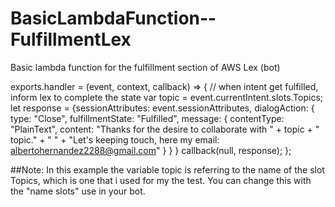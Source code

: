 # BasicLambdaFunction--FulfillmentLex
Basic lambda function for the fulfillment section of AWS Lex (bot)

exports.handler = (event, context, callback) => {
    // when intent get fulfilled, inform lex to complete the state
    var topic = event.currentIntent.slots.Topics;
    let response = {sessionAttributes: event.sessionAttributes,
      dialogAction: {
        type: "Close",
        fulfillmentState: "Fulfilled",
        message: {
          contentType: "PlainText",
          content: "Thanks for the desire to collaborate with " + topic + " topic." + " " + "Let's keeping touch, here my email: albertohernandez2288@gmail.com"
        }
      }
    }
    callback(null, response);
};

##Note:
In this example the variable topic is referring to the name of the slot Topics, which is one that i used for my the test. You can change this with the "name slots" use in your bot.

